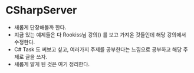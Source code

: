 # CSharpServer
- 새롭게 단장해볼까 한다.
- 지금 있는 예제들은 다 Rookiss님 강의() 를 보고 가져온 것들인데 해당 강의에서 수정한다.
- C# Task 도 써보고 싶고, 여러가지 주제를 공부한다는 느낌으로 공부하고 해당 주제로 글을 쓰자.
- 새롭게 알게 된 것은 여기 정리한다.

